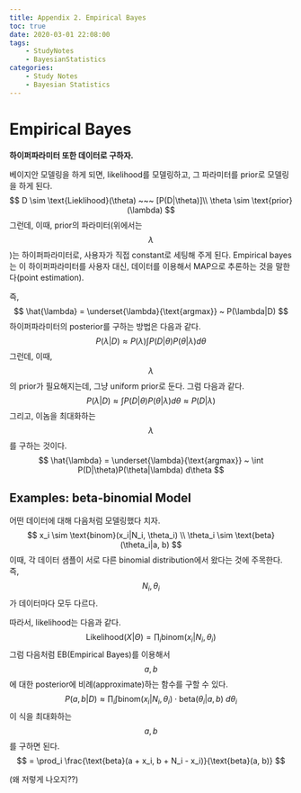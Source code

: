 ```yaml
---
title: Appendix 2. Empirical Bayes
toc: true
date: 2020-03-01 22:08:00
tags:
	- StudyNotes
	- BayesianStatistics
categories:
	- Study Notes
	- Bayesian Statistics
---
```




# Empirical Bayes



**하이퍼파라미터 또한 데이터로 구하자.**

베이지안 모델링을 하게 되면, likelihood를 모델링하고, 그 파라미터를 prior로 모델링을 하게 된다.
$$
D \sim \text{Lieklihood}(\theta) ~~~ [P(D|\theta)]\\
\theta \sim \text{prior}(\lambda)
$$
그런데, 이때, prior의 파라미터(위에서는 $$\lambda$$)는 하이퍼파라미터로, 사용자가 직접 constant로 세팅해 주게 된다. Empirical bayes는 이 하이퍼파라미터를 사용자 대신, 데이터를 이용해서 MAP으로 추론하는 것을 말한다(point estimation).

즉,
$$
\hat{\lambda} = \underset{\lambda}{\text{argmax}} ~ P(\lambda|D)
$$
하이퍼파라미터의 posterior를 구하는 방법은 다음과 같다.
$$
P(\lambda|D) \approx P(\lambda) \int P(D|\theta)P(\theta|\lambda) d\theta
$$
그런데, 이때, $$\lambda$$의 prior가 필요해지는데, 그냥 uniform prior로 둔다. 그럼 다음과 같다.
$$
P(\lambda|D) \approx \int P(D|\theta)P(\theta|\lambda) d\theta \approx P(D|\lambda)
$$
 그리고, 이놈을 최대화하는 $$\lambda$$를 구하는 것이다.
$$
\hat{\lambda} = \underset{\lambda}{\text{argmax}} ~ \int P(D|\theta)P(\theta|\lambda) d\theta
$$


## Examples: beta-binomial Model

어떤 데이터에 대해 다음처럼 모델링했다 치자.
$$
x_i \sim \text{binom}(x_i|N_i, \theta_i) \\
\theta_i \sim \text{beta}(\theta_i|a, b)
$$
이때, 각 데이터 샘플이 서로 다른 binomial distribution에서 왔다는 것에 주목한다. 즉, $$N_i, \theta_i$$가 데이터마다 모두 다르다.

따라서, likelihood는 다음과 같다.
$$
\text{Likelihood}(X|\Theta) = \prod_i \text{binom}(x_i|N_i, \theta_i)
$$
그럼 다음처럼 EB(Empirical Bayes)를 이용해서 $$a, b$$에 대한 posterior에 비례(approximate)하는 함수를 구할 수 있다.
$$
P(a, b|D) \approx \prod_i \int \text{binom}(x_i|N_i, \theta_i) \cdot \text{beta}(\theta_i|a, b) ~ d\theta_i
$$
이 식을 최대화하는 $$a, b$$를 구하면 된다.
$$
= \prod_i \frac{\text{beta}(a + x_i, b + N_i - x_i)}{\text{beta}(a, b)}
$$

(왜 저렇게 나오지??)